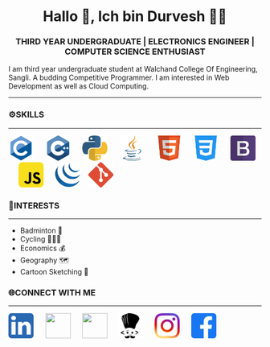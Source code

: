  ### <h1 align="center">Hallo 👋, Ich bin Durvesh 👩‍💻</h1> 
<h3 align="center">THIRD YEAR UNDERGRADUATE | ELECTRONICS ENGINEER | COMPUTER SCIENCE ENTHUSIAST</h3>
<p align="left">I am third year undergraduate student at Walchand College Of Engineering, Sangli. A budding Competitive Programmer. I am interested in Web Development as well as Cloud Computing.</p><hr>
<h3>⚙️SKILLS</h3><hr>

<img src="./img/c.png" width="50" height="50"> &nbsp;&nbsp;&nbsp;&nbsp; <img src="./img/cpp.png" width="50" height="50"> &nbsp;&nbsp;&nbsp;&nbsp; <img src="./img/python.png" width="50" height="50"> &nbsp;&nbsp;&nbsp;&nbsp; <img src="./img/java.png" width="50" height="50"> &nbsp;&nbsp;&nbsp;&nbsp; <img src="./img/html.png" width="50" height="50"> &nbsp;&nbsp;&nbsp;&nbsp; <img src="./img/css.png" width="50" height="50"> &nbsp;&nbsp;&nbsp;&nbsp; <img src="./img/bootstrap.png" width="50" height="50"> &nbsp;&nbsp;&nbsp;&nbsp; <img src="./img/javascript.png" width="50" height="50"> &nbsp;&nbsp;&nbsp;&nbsp; <img src="./img/jquery.png" width="50" height="50">&nbsp;&nbsp;&nbsp;&nbsp;<img src="./img/git.png" width="50" height="50">


<h3>🎲INTERESTS</h3><hr>
<ul>
  <li>Badminton 🏸</li>
  <li>Cycling 🚴🏽‍♂️</li>
  <li>Economics 💰</li>
  <li>Geography 🗺️</li>
  <li>Cartoon Sketching 🎨</li>
</ul>

<h3>🌐CONNECT WITH ME</h3><hr>

<a href="https://www.linkedin.com/in/patildurvesh/"><img src="./img/linkedin.png" width="50" height="50"></a> &nbsp;&nbsp;&nbsp;&nbsp; <a href="https://leetcode.com/durvesh_patil/"><img src="https://upload.wikimedia.org/wikipedia/commons/1/19/LeetCode_logo_black.png" width="50" height="50"></a> &nbsp;&nbsp;&nbsp;&nbsp; <a href="https://auth.geeksforgeeks.org/user/durveshnp/practice/"><img src="https://media.geeksforgeeks.org/wp-content/uploads/20200716222246/Path-219.png" width="50" height="50"></a> &nbsp;&nbsp;&nbsp;&nbsp;<a href="https://www.codechef.com/users/durvesh_patil"><img src="./img/codechef.png" width="50" height="50"></a> &nbsp;&nbsp;&nbsp;&nbsp; <a href="https://www.instagram.com/_durveshpatil/"><img src="./img/instagram.png" width="50" height="50"></a> &nbsp;&nbsp;&nbsp;&nbsp; <a href="https://www.facebook.com/profile.php?id=100070425788581"><img src="./img/facebook.png" width="50" height="50"></a> &nbsp;&nbsp;&nbsp;&nbsp; 





